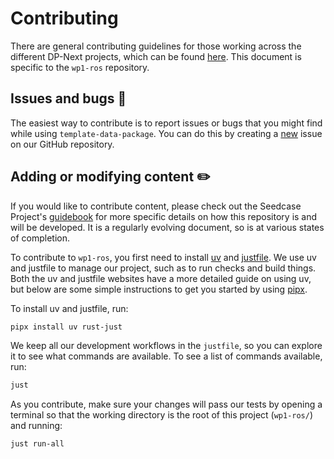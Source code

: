 # Contributing

There are general contributing guidelines for those working across the
different DP-Next projects, which can be found
[here](https://dp-next.github.io/wp1-ros/guide/contributing/). This
document is specific to the `wp1-ros` repository.

## Issues and bugs :bug:

The easiest way to contribute is to report issues or bugs that you might
find while using `template-data-package`. You can do this by creating a
[new](https://github.com/dp-next/wp1-ros/issues/new/choose) issue on our
GitHub repository.

## Adding or modifying content :pencil2:

If you would like to contribute content, please check out the Seedcase
Project's [guidebook](https://guidebook.seedcase-project.org/) for more
specific details on how this repository is and will be developed. It is
a regularly evolving document, so is at various states of completion.

To contribute to `wp1-ros`, you first need to install
[uv](https://docs.astral.sh/uv/) and
[justfile](https://just.systems/man/en/packages.html). We use uv and
justfile to manage our project, such as to run checks and build things.
Both the uv and justfile websites have a more detailed guide on using
uv, but below are some simple instructions to get you started by using
[pipx](https://pypa.github.io/pipx/).

To install uv and justfile, run:

``` bash
pipx install uv rust-just
```

We keep all our development workflows in the `justfile`, so you can
explore it to see what commands are available. To see a list of commands
available, run:

``` bash
just
```

As you contribute, make sure your changes will pass our tests by opening
a terminal so that the working directory is the root of this project
(`wp1-ros/`) and running:

``` bash
just run-all
```
